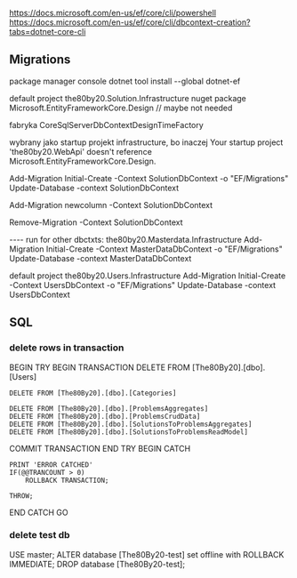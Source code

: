 https://docs.microsoft.com/en-us/ef/core/cli/powershell
https://docs.microsoft.com/en-us/ef/core/cli/dbcontext-creation?tabs=dotnet-core-cli

## Migrations
package manager console
dotnet tool install --global dotnet-ef

default project the80by20.Solution.Infrastructure
nuget package Microsoft.EntityFrameworkCore.Design // maybe not needed

fabryka CoreSqlServerDbContextDesignTimeFactory

wybrany jako startup projekt infrastructure, bo inaczej Your startup project 'the80by20.WebApi' doesn't reference Microsoft.EntityFrameworkCore.Design.

Add-Migration Initial-Create -Context SolutionDbContext -o "EF/Migrations"
Update-Database -context SolutionDbContext

Add-Migration newcolumn -Context SolutionDbContext

Remove-Migration -Context SolutionDbContext


---- run for other dbctxts:
the80by20.Masterdata.Infrastructure
Add-Migration Initial-Create -Context MasterDataDbContext -o "EF/Migrations"
Update-Database -context MasterDataDbContext

default project the80by20.Users.Infrastructure
Add-Migration Initial-Create -Context UsersDbContext -o "EF/Migrations"
Update-Database -context UsersDbContext

## SQL

### delete rows in transaction
BEGIN TRY
BEGIN TRANSACTION 
	DELETE  FROM [The80By20].[dbo].[Users]

	DELETE FROM [The80By20].[dbo].[Categories]

	DELETE FROM [The80By20].[dbo].[ProblemsAggregates]
	DELETE FROM [The80By20].[dbo].[ProblemsCrudData]
	DELETE FROM [The80By20].[dbo].[SolutionsToProblemsAggregates]
	DELETE FROM [The80By20].[dbo].[SolutionsToProblemsReadModel]

COMMIT TRANSACTION
END TRY
BEGIN CATCH

	PRINT 'ERROR CATCHED'
	IF(@@TRANCOUNT > 0)
		ROLLBACK TRANSACTION;
		
	THROW;

END CATCH
GO

### delete test db
USE master;
ALTER database [The80By20-test] set offline with ROLLBACK IMMEDIATE;
DROP database [The80By20-test];